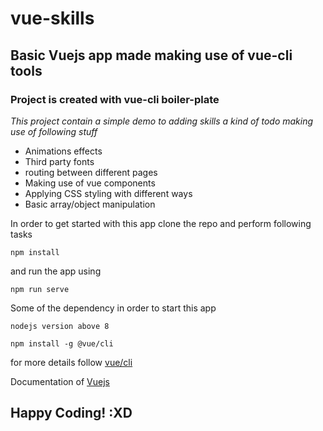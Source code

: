 # vue-skills
## Basic Vuejs app made making use of vue-cli tools

### Project is created with vue-cli boiler-plate

*This project contain a simple demo to adding skills a kind of todo making use of following stuff*

* Animations effects
* Third party fonts
* routing between different pages
* Making use of vue components 
* Applying CSS styling with different ways
* Basic array/object manipulation

In order to get started with this app clone the repo and perform following tasks

```npm install```

and run the app using

```npm run serve```

Some of the dependency in order to start this app

```nodejs version above 8```

```npm install -g @vue/cli```

for more details follow [vue/cli](https://github.com/vuejs/vue-cli)

Documentation of [Vuejs](https://vuejs.org/v2/guide/)

## Happy Coding! :XD






